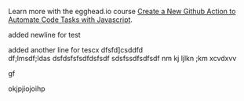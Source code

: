 Learn more with the egghead.io course  [Create a New Github Action to Automate Code Tasks with Javascript](https://egghead.io/playlists/create-a-new-github-action-to-automate-code-tasks-with-javascript-f1e9?af=atzgap).

added newline for test

added another line for tescx
dfsfd]csddfd\
df;lmsdf;ldas
dsfdsfsfsdfdsfsdf
sdsfssdfsdfsdf
nm kj  ljlkn ;km
xcvdxvv

gf






okjpjiojoihp

